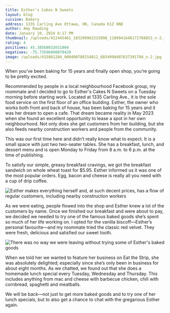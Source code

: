 ```yaml
---
title: Esther's Cakes N Sweets
layout: blog
cuisine: Bakery
address: 1335 Carling Ave Ottawa, ON, Canada K1Z 8N8
author: Amy Rawding
date: January 10, 2024 6:17 PM
thumbnail: /uploads/412445461_183209961515898_1189941648172768853_n-2.jpg
rating: 4
positives: 45.38568032031804
negatives: -75.73596898070429
image: /uploads/415861284_900400788154012_6854990487637391704_n-2.jpg
---
```

When you’ve been baking for 15 years and finally open shop, you’re going to be pretty excited.

Recommended by people in a local neighbourhood Facebook group, my roommate and I decided to go to Esther's Cakes N Sweets on a Tuesday morning before starting work. Located at 1335 Carling Ave., it is the sole food service on the first floor of an office building. Esther, the owner who works both front and back of house, has been baking for 15 years and it was her dream to open a cafe.  That dream became reality in May 2023 when she found an excellent opportunity to lease a spot in her own neighbourhood. Not only does she get customers from her building, but she also feeds nearby construction workers and people from the community.

This was our first time here and didn’t really know what to expect. It is a small space with just two two-seater tables. She has a breakfast, lunch, and dessert menu and is open Monday to Friday from 8 a.m. to 6 p.m. at the time of publishing. 

To satisfy our simple, greasy breakfast cravings, we got the breakfast sandwich on whole wheat toast for $5.95. Esther informed us it was one of the most popular orders.  Egg, bacon and cheese is really all you need with a cup of drip coffee. 

![Esther makes everything herself and, at such decent prices, has a flow of regular customers, including nearby construction workers](/uploads/412445461_183209961515898_1189941648172768853_n-2.jpg "Esther's Cakes N Sweets breakfast sandwich")

As we were eating, people flowed into the shop and Esther knew a lot of the customers by name. Once we finished our breakfast and were about to pay, we decided we needed to try one of the famous baked goods she’s spent so much of her life working on. I opted for the vanilla biscoff—Esther’s personal favourite—and my roommate tried the classic red velvet. They were fresh, delicious and satisfied our sweet tooth. 

![There was no way we were leaving without trying some of Esther's baked goods](/uploads/415888069_1579883792797623_6685780053546724177_n-2.jpg "Esther's Cakes N Sweets cupcakes")

When we told her we wanted to feature her business on Eat the Strip, she was absolutely delighted; especially since she’s only been in business for about eight months. As we chatted, we found out that she does a homemade lunch special every Tuesday, Wednesday and Thursday. This includes anything from mac and cheese with barbecue chicken, chili with cornbread, spaghetti and meatballs. 

We will be back—not just to get more baked goods and to try one of her lunch specials, but to also get a chance to chat with the gregarious Esther again.